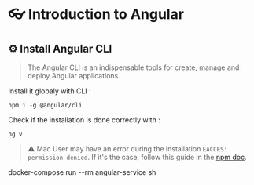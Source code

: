# 👓 Introduction to Angular

## ⚙️ Install Angular CLI

> The Angular CLI is an indispensable tools for create, manage and deploy Angular applications.

Install it globaly with CLI :

```
npm i -g @angular/cli
```

Check if the installation is done correctly with :

```
ng v
```

> ⚠️ Mac User may have an error during the installation `EACCES: permission denied`. If it's the case, follow this guide in the [npm doc](https://docs.npmjs.com/resolving-eacces-permissions-errors-when-installing-packages-globally).

docker-compose run --rm angular-service sh
